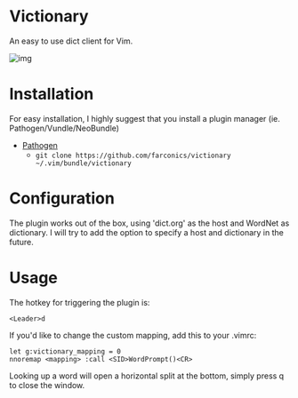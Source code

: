 # Victionary

An easy to use dict client for Vim.

![img](https://github.com/farconics/victionary/wiki/images/demo.gif)

# Installation

For easy installation, I highly suggest that you install a plugin manager (ie. Pathogen/Vundle/NeoBundle)

* [Pathogen][1]
	* `git clone https://github.com/farconics/victionary ~/.vim/bundle/victionary`

# Configuration

The plugin works out of the box, using 'dict.org' as the host and WordNet as dictionary.
I will try to add the option to specify a host and dictionary in the future.

# Usage

The hotkey for triggering the plugin is:

	<Leader>d

If you'd like to change the custom mapping, add this to your .vimrc:

	let g:victionary_mapping = 0
	nnoremap <mapping> :call <SID>WordPrompt()<CR>

Looking up a word will open a horizontal split at the bottom, simply press q
to close the window.

[1]: https://github.com/tpope/vim-pathogen

